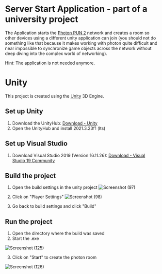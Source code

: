 # Server Start Application - part of a university project
The Application starts the [Photon PUN 2](https://www.photonengine.com/pun) network and creates a room so other devices using a different unity application can join (you should not do something like that because it makes working with photon quite difficult and near impossible to synchronize game objects across the network without deep diving into the complex world of networking). 

Hint: The application is not needed anymore.

# Unity
This project is created using the [Unity](https://unity.com/de) 3D Engine.

## Set up Unity
1. Download the UnityHub: [Download - Unity](https://unity.com/download)
2. Open the UnityHub and install 2021.3.23f1 (lts)

## Set up Visual Studio
1. Download Visual Studio 2019 (Version 16.11.26): [Download - Visual Studio 19 Community](https://learn.microsoft.com/de-de/visualstudio/releases/2019/release-notes)

## Build the project
1. Open the build settings in the unity project
![Screenshot (97)](https://github.com/chantalburkhard/WIAP_Server_Start_Application/assets/73609488/23963af3-7cf0-4bfd-bc4c-5039a1195616)

3. Click on "Player Settings"
![Screenshot (98)](https://github.com/chantalburkhard/WIAP_Server_Start_Application/assets/73609488/d361a45b-ffdb-4ca6-82d0-4dd5d39620bf)

5. Go back to build settings and click "Build"

## Run the project
1. Open the directory where the build was saved
2. Start the .exe

![Screenshot (125)](https://github.com/chantalburkhard/WIAP_Server_Start_Application/assets/73609488/b98bbce6-f981-44f2-af81-469997f72114)


3. Click on "Start" to create the photon room

![Screenshot (126)](https://github.com/chantalburkhard/WIAP_Server_Start_Application/assets/73609488/6964943c-94dc-4f8e-a071-71876b6b3d89)
